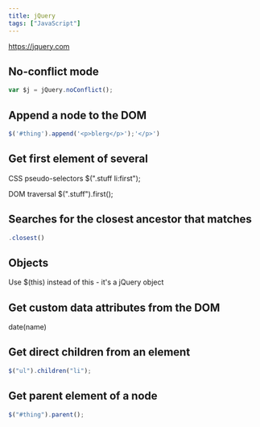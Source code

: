 ```yaml
---
title: jQuery
tags: ["JavaScript"]
---
```


<https://jquery.com>

## No-conflict mode

```javascript
var $j = jQuery.noConflict();
```

## Append a node to the DOM

```javascript
$('#thing').append('<p>blerg</p>');'</p>')
```

## Get first element of several

CSS pseudo-selectors   $(".stuff li:first");

DOM traversal   $(".stuff").first();

## Searches for the closest ancestor that matches

```javascript
.closest()
```

## Objects


Use $(this) instead of this - it's a jQuery object

## Get custom data attributes from the DOM

date(name)

## Get direct children from an element

```javascript
$("ul").children("li");
```

## Get parent element of a node

```javascript
$("#thing").parent();
```
